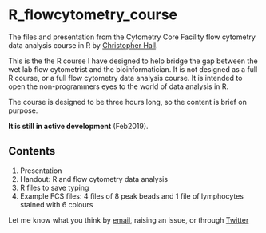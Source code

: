 # R_flowcytometry_course
The files and presentation from the Cytometry Core Facility flow cytometry data analysis course in R by [Christopher Hall](https://github.com/hally166).

This is the the R course I have designed to help bridge the gap between the wet lab flow cytometrist and the bioinformatician.  It is not designed as a full R course, or a full flow cytometry data analysis course.  It is intended to open the non-programmers eyes to the world of data analysis in R.

The course is designed to be three hours long, so the content is brief on purpose.

**It is still in active development** (Feb2019).

## Contents
1. Presentation
2. Handout: R and flow cytometry data analysis
3. R files to save typing
4. Example FCS files: 4 files of 8 peak beads and 1 file of lymphocytes stained with 6 colours

Let me know what you think by [email](mailto:christopher.hall@sanger.ac.uk), raising an issue, or through [Twitter](https://twitter.com/SangerCytometry)
